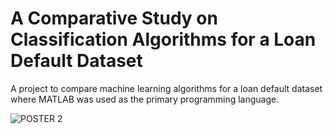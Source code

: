 # A Comparative Study on Classification Algorithms for a Loan Default Dataset
A project to compare machine learning algorithms for a loan default dataset where MATLAB was used as the primary programming language.

![POSTER 2](https://github.com/imrun10/ML-Loan-Default/assets/83439131/48cf0c4b-b330-44c3-b917-959a100c059a)
